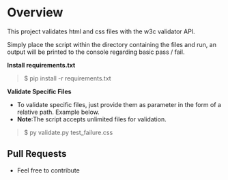 # Overview
This project validates html and css files with the w3c validator API.

Simply place the script within the directory containing the files and run, an output will be printed to the console regarding basic pass / fail.

**Install requirements.txt**
> $ pip install -r requirements.txt

**Validate Specific Files**
- To validate specific files, just provide them as parameter in the form of a relative path. Example below.
- **Note**:The script accepts unlimited files for validation.
> $ py validate.py test_failure.css

## Pull Requests
- Feel free to contribute
